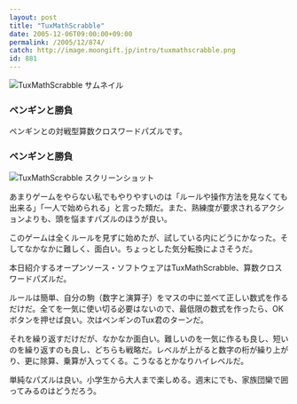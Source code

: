 ```yaml
---
layout: post
title: "TuxMathScrabble"
date: 2005-12-06T09:00:00+09:00
permalink: /2005/12/874/
catch: http://image.moongift.jp/intro/tuxmathscrabble.png
id: 881
---
```

 ![TuxMathScrabble サムネイル](http://image.moongift.jp/intro/tuxmathscrabble.s.png "TuxMathScrabble サムネイル")
  

### ペンギンと勝負
  
ペンギンとの対戦型算数クロスワードパズルです。  
<!--more-->  

### ペンギンと勝負
  

![TuxMathScrabble スクリーンショット](http://image.moongift.jp/intro/tuxmathscrabble.png "TuxMathScrabble スクリーンショット")

  

あまりゲームをやらない私でもやりやすいのは「ルールや操作方法を見なくても出来る」「一人で始められる」と言った類だ。また、熟練度が要求されるアクションよりも、頭を悩ますパズルのほうが良い。

  

このゲームは全くルールを見ずに始めたが、試している内にどうにかなった。そしてなかなかに難しく、面白い。ちょっとした気分転換によさそうだ。

  

本日紹介するオープンソース・ソフトウェアはTuxMathScrabble、算数クロスワードパズルだ。

  

ルールは簡単、自分の駒（数字と演算子）をマスの中に並べて正しい数式を作るだけだ。全てを一気に使い切る必要はないので、最低限の数式を作ったら、OKボタンを押せば良い。次はペンギンのTux君のターンだ。

  

それを繰り返すだけだが、なかなか面白い。難しいのを一気に作るも良し、短いのを繰り返すのも良し、どちらも戦略だ。レベルが上がると数字の桁が繰り上がり、更に除算、乗算が入ってくる。こうなるとかなりハイレベルだ。

  

単純なパズルは良い。小学生から大人まで楽しめる。週末にでも、家族団欒で囲ってみるのはどうだろう。

